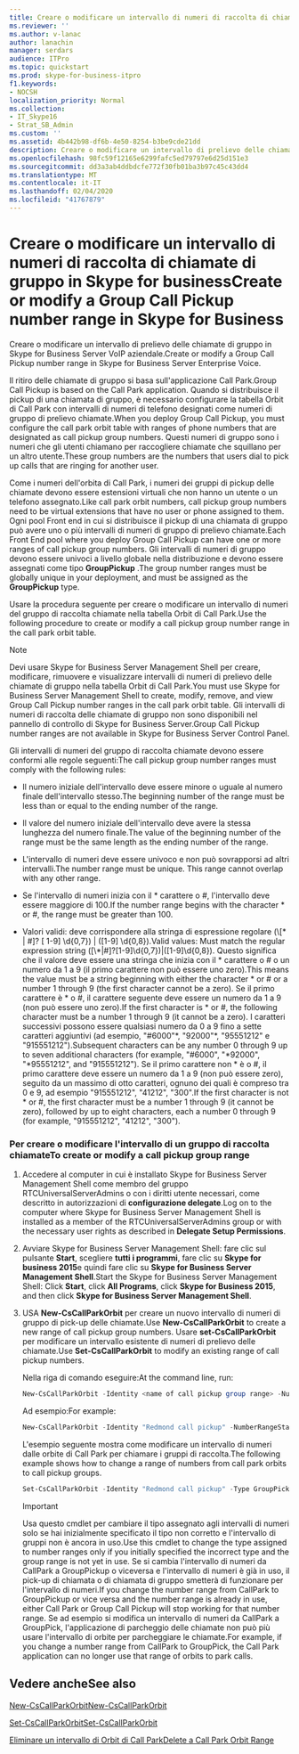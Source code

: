 ```yaml
---
title: Creare o modificare un intervallo di numeri di raccolta di chiamate di gruppo in Skype for business
ms.reviewer: ''
ms.author: v-lanac
author: lanachin
manager: serdars
audience: ITPro
ms.topic: quickstart
ms.prod: skype-for-business-itpro
f1.keywords:
- NOCSH
localization_priority: Normal
ms.collection:
- IT_Skype16
- Strat_SB_Admin
ms.custom: ''
ms.assetid: 4b442b98-df6b-4e50-8254-b3be9cde21dd
description: Creare o modificare un intervallo di prelievo delle chiamate di gruppo in Skype for Business Server VoIP aziendale.
ms.openlocfilehash: 98fc59f12165e6299fafc5ed79797e6d25d151e3
ms.sourcegitcommit: dd3a3ab4ddbdcfe772f30fb01ba3b97c45c43dd4
ms.translationtype: MT
ms.contentlocale: it-IT
ms.lasthandoff: 02/04/2020
ms.locfileid: "41767879"
---
```

# <a name="create-or-modify-a-group-call-pickup-number-range-in-skype-for-business"></a><span data-ttu-id="06963-103">Creare o modificare un intervallo di numeri di raccolta di chiamate di gruppo in Skype for business</span><span class="sxs-lookup"><span data-stu-id="06963-103">Create or modify a Group Call Pickup number range in Skype for Business</span></span>

<span data-ttu-id="06963-104">Creare o modificare un intervallo di prelievo delle chiamate di gruppo in Skype for Business Server VoIP aziendale.</span><span class="sxs-lookup"><span data-stu-id="06963-104">Create or modify a Group Call Pickup number range in Skype for Business Server Enterprise Voice.</span></span>

<span data-ttu-id="06963-105">Il ritiro delle chiamate di gruppo si basa sull'applicazione Call Park.</span><span class="sxs-lookup"><span data-stu-id="06963-105">Group Call Pickup is based on the Call Park application.</span></span> <span data-ttu-id="06963-106">Quando si distribuisce il pickup di una chiamata di gruppo, è necessario configurare la tabella Orbit di Call Park con intervalli di numeri di telefono designati come numeri di gruppo di prelievo chiamate.</span><span class="sxs-lookup"><span data-stu-id="06963-106">When you deploy Group Call Pickup, you must configure the call park orbit table with ranges of phone numbers that are designated as call pickup group numbers.</span></span> <span data-ttu-id="06963-107">Questi numeri di gruppo sono i numeri che gli utenti chiamano per raccogliere chiamate che squillano per un altro utente.</span><span class="sxs-lookup"><span data-stu-id="06963-107">These group numbers are the numbers that users dial to pick up calls that are ringing for another user.</span></span>

<span data-ttu-id="06963-108">Come i numeri dell'orbita di Call Park, i numeri dei gruppi di pickup delle chiamate devono essere estensioni virtuali che non hanno un utente o un telefono assegnato.</span><span class="sxs-lookup"><span data-stu-id="06963-108">Like call park orbit numbers, call pickup group numbers need to be virtual extensions that have no user or phone assigned to them.</span></span> <span data-ttu-id="06963-109">Ogni pool Front end in cui si distribuisce il pickup di una chiamata di gruppo può avere uno o più intervalli di numeri di gruppo di prelievo chiamate.</span><span class="sxs-lookup"><span data-stu-id="06963-109">Each Front End pool where you deploy Group Call Pickup can have one or more ranges of call pickup group numbers.</span></span> <span data-ttu-id="06963-110">Gli intervalli di numeri di gruppo devono essere univoci a livello globale nella distribuzione e devono essere assegnati come tipo **GroupPickup** .</span><span class="sxs-lookup"><span data-stu-id="06963-110">The group number ranges must be globally unique in your deployment, and must be assigned as the **GroupPickup** type.</span></span>

<span data-ttu-id="06963-111">Usare la procedura seguente per creare o modificare un intervallo di numeri del gruppo di raccolta chiamate nella tabella Orbit di Call Park.</span><span class="sxs-lookup"><span data-stu-id="06963-111">Use the following procedure to create or modify a call pickup group number range in the call park orbit table.</span></span>

> [!NOTE]
> <span data-ttu-id="06963-112">Devi usare Skype for Business Server Management Shell per creare, modificare, rimuovere e visualizzare intervalli di numeri di prelievo delle chiamate di gruppo nella tabella Orbit di Call Park.</span><span class="sxs-lookup"><span data-stu-id="06963-112">You must use Skype for Business Server Management Shell to create, modify, remove, and view Group Call Pickup number ranges in the call park orbit table.</span></span> <span data-ttu-id="06963-113">Gli intervalli di numeri di raccolta delle chiamate di gruppo non sono disponibili nel pannello di controllo di Skype for Business Server.</span><span class="sxs-lookup"><span data-stu-id="06963-113">Group Call Pickup number ranges are not available in Skype for Business Server Control Panel.</span></span>

<span data-ttu-id="06963-114">Gli intervalli di numeri del gruppo di raccolta chiamate devono essere conformi alle regole seguenti:</span><span class="sxs-lookup"><span data-stu-id="06963-114">The call pickup group number ranges must comply with the following rules:</span></span>

- <span data-ttu-id="06963-115">Il numero iniziale dell'intervallo deve essere minore o uguale al numero finale dell'intervallo stesso.</span><span class="sxs-lookup"><span data-stu-id="06963-115">The beginning number of the range must be less than or equal to the ending number of the range.</span></span>

- <span data-ttu-id="06963-116">Il valore del numero iniziale dell'intervallo deve avere la stessa lunghezza del numero finale.</span><span class="sxs-lookup"><span data-stu-id="06963-116">The value of the beginning number of the range must be the same length as the ending number of the range.</span></span>

- <span data-ttu-id="06963-p104">L'intervallo di numeri deve essere univoco e non può sovrapporsi ad altri intervalli.</span><span class="sxs-lookup"><span data-stu-id="06963-p104">The number range must be unique. This range cannot overlap with any other range.</span></span>

- <span data-ttu-id="06963-119">Se l'intervallo di numeri inizia con il \* carattere o #, l'intervallo deve essere maggiore di 100.</span><span class="sxs-lookup"><span data-stu-id="06963-119">If the number range begins with the character \* or #, the range must be greater than 100.</span></span>

- <span data-ttu-id="06963-120">Valori validi: deve corrispondere alla stringa di espressione regolare (\\[\* | #]? [ 1-9] \d{0,7}) | ([1-9] \d{0,8}).</span><span class="sxs-lookup"><span data-stu-id="06963-120">Valid values: Must match the regular expression string ([\\*|#]?[1-9]\d{0,7})|([1-9]\d{0,8}).</span></span> <span data-ttu-id="06963-121">Questo significa che il valore deve essere una stringa che inizia con il \* carattere o # o un numero da 1 a 9 (il primo carattere non può essere uno zero).</span><span class="sxs-lookup"><span data-stu-id="06963-121">This means the value must be a string beginning with either the character \* or # or a number 1 through 9 (the first character cannot be a zero).</span></span> <span data-ttu-id="06963-122">Se il primo carattere è \* o #, il carattere seguente deve essere un numero da 1 a 9 (non può essere uno zero).</span><span class="sxs-lookup"><span data-stu-id="06963-122">If the first character is \* or #, the following character must be a number 1 through 9 (it cannot be a zero).</span></span> <span data-ttu-id="06963-123">I caratteri successivi possono essere qualsiasi numero da 0 a 9 fino a sette caratteri aggiuntivi (ad esempio, "#6000"\*, "92000"\*, "95551212" e "915551212").</span><span class="sxs-lookup"><span data-stu-id="06963-123">Subsequent characters can be any number 0 through 9 up to seven additional characters (for example, "#6000", "\*92000", "\*95551212", and "915551212").</span></span> <span data-ttu-id="06963-124">Se il primo carattere non \* è o #, il primo carattere deve essere un numero da 1 a 9 (non può essere zero), seguito da un massimo di otto caratteri, ognuno dei quali è compreso tra 0 e 9, ad esempio "915551212", "41212", "300".</span><span class="sxs-lookup"><span data-stu-id="06963-124">If the first character is not \* or #, the first character must be a number 1 through 9 (it cannot be zero), followed by up to eight characters, each a number 0 through 9 (for example, "915551212", "41212", "300").</span></span>

### <a name="to-create-or-modify-a-call-pickup-group-range"></a><span data-ttu-id="06963-125">Per creare o modificare l'intervallo di un gruppo di raccolta chiamate</span><span class="sxs-lookup"><span data-stu-id="06963-125">To create or modify a call pickup group range</span></span>

1. <span data-ttu-id="06963-126">Accedere al computer in cui è installato Skype for Business Server Management Shell come membro del gruppo RTCUniversalServerAdmins o con i diritti utente necessari, come descritto in autorizzazioni di **configurazione delegate**.</span><span class="sxs-lookup"><span data-stu-id="06963-126">Log on to the computer where Skype for Business Server Management Shell is installed as a member of the RTCUniversalServerAdmins group or with the necessary user rights as described in **Delegate Setup Permissions**.</span></span>

2. <span data-ttu-id="06963-127">Avviare Skype for Business Server Management Shell: fare clic sul pulsante **Start**, scegliere **tutti i programmi**, fare clic su **Skype for business 2015**e quindi fare clic su **Skype for Business Server Management Shell**.</span><span class="sxs-lookup"><span data-stu-id="06963-127">Start the Skype for Business Server Management Shell: Click **Start**, click **All Programs**, click **Skype for Business 2015**, and then click **Skype for Business Server Management Shell**.</span></span>

3. <span data-ttu-id="06963-128">USA **New-CsCallParkOrbit** per creare un nuovo intervallo di numeri di gruppo di pick-up delle chiamate.</span><span class="sxs-lookup"><span data-stu-id="06963-128">Use **New-CsCallParkOrbit** to create a new range of call pickup group numbers.</span></span> <span data-ttu-id="06963-129">Usare **set-CsCallParkOrbit** per modificare un intervallo esistente di numeri di prelievo delle chiamate.</span><span class="sxs-lookup"><span data-stu-id="06963-129">Use **Set-CsCallParkOrbit** to modify an existing range of call pickup numbers.</span></span>

    <span data-ttu-id="06963-130">Nella riga di comando eseguire:</span><span class="sxs-lookup"><span data-stu-id="06963-130">At the command line, run:</span></span>

   ```powershell
   New-CsCallParkOrbit -Identity <name of call pickup group range> -NumberRangeStart <first number in range> -NumberRangeEnd <last number in range> -CallParkService <FQDN or service ID of the Application service that hosts the Call Park application> -Type GroupPickup
   ```

    <span data-ttu-id="06963-131">Ad esempio:</span><span class="sxs-lookup"><span data-stu-id="06963-131">For example:</span></span>

   ```powershell
   New-CsCallParkOrbit -Identity "Redmond call pickup" -NumberRangeStart 100 -NumberRangeEnd 199 -CallParkService redmond-applicationserver-1 -Type GroupPickup
   ```

    <span data-ttu-id="06963-132">L'esempio seguente mostra come modificare un intervallo di numeri dalle orbite di Call Park per chiamare i gruppi di raccolta.</span><span class="sxs-lookup"><span data-stu-id="06963-132">The following example shows how to change a range of numbers from call park orbits to call pickup groups.</span></span>

   ```powershell
   Set-CsCallParkOrbit -Identity "Redmond call pickup" -Type GroupPickup
   ```

    > [!IMPORTANT]
    > <span data-ttu-id="06963-133">Usa questo cmdlet per cambiare il tipo assegnato agli intervalli di numeri solo se hai inizialmente specificato il tipo non corretto e l'intervallo di gruppi non è ancora in uso.</span><span class="sxs-lookup"><span data-stu-id="06963-133">Use this cmdlet to change the type assigned to number ranges only if you initially specified the incorrect type and the group range is not yet in use.</span></span> <span data-ttu-id="06963-134">Se si cambia l'intervallo di numeri da CallPark a GroupPickup o viceversa e l'intervallo di numeri è già in uso, il pick-up di chiamata o di chiamata di gruppo smetterà di funzionare per l'intervallo di numeri.</span><span class="sxs-lookup"><span data-stu-id="06963-134">If you change the number range from CallPark to GroupPickup or vice versa and the number range is already in use, either Call Park or Group Call Pickup will stop working for that number range.</span></span> <span data-ttu-id="06963-135">Se ad esempio si modifica un intervallo di numeri da CallPark a GroupPick, l'applicazione di parcheggio delle chiamate non può più usare l'intervallo di orbite per parcheggiare le chiamate.</span><span class="sxs-lookup"><span data-stu-id="06963-135">For example, if you change a number range from CallPark to GroupPick, the Call Park application can no longer use that range of orbits to park calls.</span></span>

## <a name="see-also"></a><span data-ttu-id="06963-136">Vedere anche</span><span class="sxs-lookup"><span data-stu-id="06963-136">See also</span></span>

[<span data-ttu-id="06963-137">New-CsCallParkOrbit</span><span class="sxs-lookup"><span data-stu-id="06963-137">New-CsCallParkOrbit</span></span>](https://docs.microsoft.com/powershell/module/skype/new-cscallparkorbit?view=skype-ps)

[<span data-ttu-id="06963-138">Set-CsCallParkOrbit</span><span class="sxs-lookup"><span data-stu-id="06963-138">Set-CsCallParkOrbit</span></span>](https://docs.microsoft.com/powershell/module/skype/set-cscallparkorbit?view=skype-ps)

[<span data-ttu-id="06963-139">Eliminare un intervallo di Orbit di Call Park</span><span class="sxs-lookup"><span data-stu-id="06963-139">Delete a Call Park Orbit Range</span></span>](https://technet.microsoft.com/library/85e9f916-062d-450d-ac0a-aeaefc0f7cdc.aspx)
